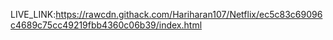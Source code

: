 LIVE_LINK:https://rawcdn.githack.com/Hariharan107/Netflix/ec5c83c69096c4689c75cc49219fbb4360c06b39/index.html

